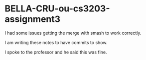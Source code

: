 # BELLA-CRU-ou-cs3203-assignment3

I had some issues getting the merge with smash to work correctly. 

I am writing these notes to have commits to show.

I spoke to the professor and he said this was fine. 
